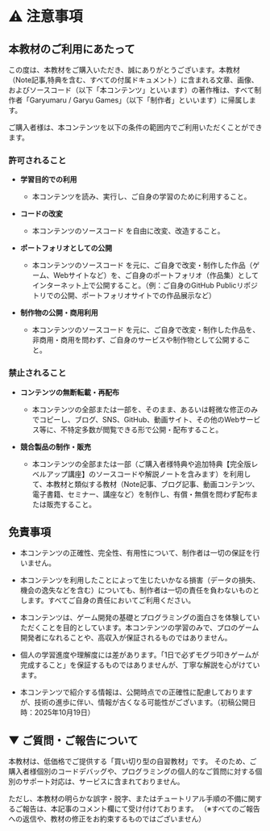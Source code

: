 # ⚠️ 注意事項

## 本教材のご利用にあたって

この度は、本教材をご購入いただき、誠にありがとうございます。本教材（Note記事,特典を含む、すべての付属ドキュメント）に含まれる文章、画像、およびソースコード（以下「本コンテンツ」といいます）の著作権は、すべて制作者「Garyumaru / Garyu Games」（以下「制作者」といいます）に帰属します。

ご購入者様は、本コンテンツを以下の条件の範囲内でご利用いただくことができます。

### 許可されること

*   **学習目的での利用**
    *   本コンテンツを読み、実行し、ご自身の学習のために利用すること。

*   **コードの改変**
    *   本コンテンツのソースコード を自由に改変、改造すること。

*   **ポートフォリオとしての公開**
    *   本コンテンツのソースコード を元に、ご自身で改変・制作した作品（ゲーム、Webサイトなど）を、ご自身のポートフォリオ（作品集）としてインターネット上で公開すること。（例：ご自身のGitHub Publicリポジトリでの公開、ポートフォリオサイトでの作品展示など）

*   **制作物の公開・商用利用**
    *   本コンテンツのソースコード を元に、ご自身で改変・制作した作品を、非商用・商用を問わず、ご自身のサービスや制作物として公開すること。

### 禁止されること

*   **コンテンツの無断転載・再配布**
    *   本コンテンツの全部または一部を、そのまま、あるいは軽微な修正のみでコピーし、ブログ、SNS、GitHub、動画サイト、その他のWebサービス等に、不特定多数が閲覧できる形で公開・配布すること。

*   **競合製品の制作・販売**
    *   本コンテンツの全部または一部（ご購入者様特典や追加特典【完全版レベルアップ講座】のソースコードや解説ノートを含みます）を利用して、本教材と類似する教材（Note記事、ブログ記事、動画コンテンツ、電子書籍、セミナー、講座など）を制作し、有償・無償を問わず配布または販売すること。

## 免責事項

*   本コンテンツの正確性、完全性、有用性について、制作者は一切の保証を行いません。

*   本コンテンツを利用したことによって生じたいかなる損害（データの損失、機会の逸失などを含む）についても、制作者は一切の責任を負わないものとします。すべてご自身の責任においてご利用ください。

*   本コンテンツは、ゲーム開発の基礎とプログラミングの面白さを体験していただくことを目的としています。本コンテンツの学習のみで、プロのゲーム開発者になれることや、高収入が保証されるものではありません。

*   個人の学習進度や理解度には差があります。「1日で必ずモグラ叩きゲームが完成すること」を保証するものではありませんが、丁寧な解説を心がけています。

*   本コンテンツで紹介する情報は、公開時点での正確性に配慮しておりますが、技術の進歩に伴い、情報が古くなる可能性がございます。（初稿公開日時：2025年10月19日）

## ▼ ご質問・ご報告について

本教材は、低価格でご提供する「買い切り型の自習教材」です。 そのため、ご購入者様個別のコードデバッグや、プログラミングの個人的なご質問に対する個別のサポート対応は、サービスに含まれておりません。

ただし、本教材の明らかな誤字・脱字、またはチュートリアル手順の不備に関するご報告は、本記事のコメント欄にて受け付けております。 （※すべてのご報告への返信や、教材の修正をお約束するものではございません）
